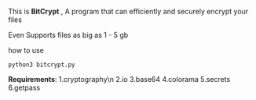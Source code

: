 This is **BitCrypt** , A program that can efficiently and securely encrypt your files 

Even Supports files as big as  1 - 5 gb 

how to use

```python3 bitcrypt.py```

**Requirements**:
                 1.cryptography\n
                 2.io
                 3.base64
                 4.colorama
                 5.secrets
                 6.getpass
